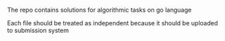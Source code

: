 The repo contains solutions for algorithmic tasks on go language

Each file should be treated as independent because it should be uploaded to submission system
